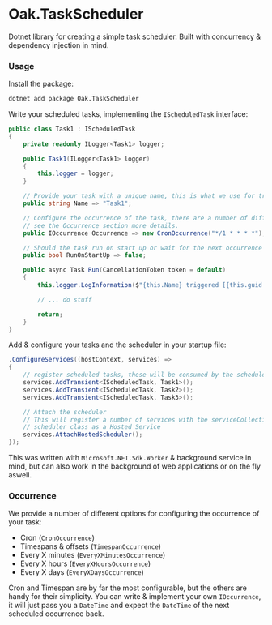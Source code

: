 # Oak.TaskScheduler

Dotnet library for creating a simple task scheduler. Built with concurrency &amp; dependency injection in mind.

### Usage

Install the package:
```bash
dotnet add package Oak.TaskScheduler
```

Write your scheduled tasks, implementing the `IScheduledTask` interface:
```c#
public class Task1 : IScheduledTask
{
    private readonly ILogger<Task1> logger;

    public Task1(ILogger<Task1> logger)
    {
        this.logger = logger;
    }

    // Provide your task with a unique name, this is what we use for tracking the task
    public string Name => "Task1";

    // Configure the occurrence of the task, there are a number of different options, 
    // see the Occurrence section more details.
    public IOccurrence Occurrence => new CronOccurrence("*/1 * * * *");

    // Should the task run on start up or wait for the next occurrence
    public bool RunOnStartUp => false;

    public async Task Run(CancellationToken token = default)
    {
        this.logger.LogInformation($"{this.Name} triggered [{this.guid.ToString()}]");

        // ... do stuff

        return;
    }
}
```


Add & configure your tasks and the scheduler in your startup file: 
```c#
.ConfigureServices((hostContext, services) =>
{
    // register scheduled tasks, these will be consumed by the scheduler
    services.AddTransient<IScheduledTask, Task1>();
    services.AddTransient<IScheduledTask, Task2>();
    services.AddTransient<IScheduledTask, Task3>();

    // Attach the scheduler
    // This will register a number of services with the serviceCollection & add the
    // scheduler class as a Hosted Service
    services.AttachHostedScheduler();
});
```

This was written with `Microsoft.NET.Sdk.Worker` & background service in mind, but can also work in the background of web applications or on the fly aswell.

### Occurrence

We provide a number of different options for configuring the occurrence of your task:
- Cron (`CronOccurrence`)
- Timespans & offsets (`TimespanOccurrence`)
- Every X minutes (`EveryXMinutesOccurrence`)
- Every X hours (`EveryXHoursOccurrence`)
- Every X days (`EveryXDaysOccurrence`)

Cron and Timespan are by far the most configurable, but the others are handy for their simplicity. You can write & implement your own `IOccurrence`, it will just pass you a `DateTime` and expect the `DateTime` of the next scheduled occurrence back. 
